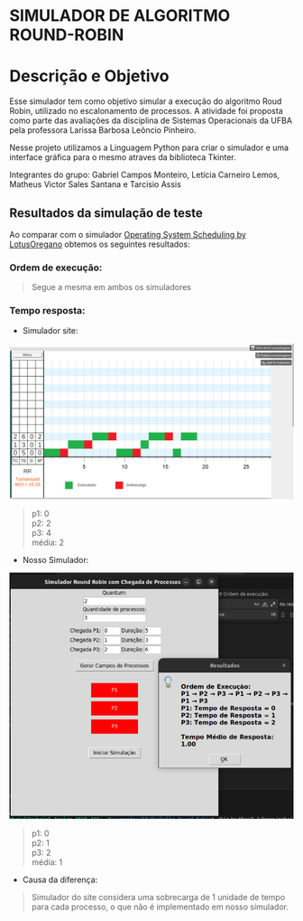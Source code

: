 # SIMULADOR DE ALGORITMO ROUND-ROBIN

# Descrição e Objetivo

Esse simulador tem como objetivo simular a execução do algoritmo Roud Robin, utilizado no escalonamento de processos. A atividade foi proposta como parte das avaliações da disciplina de Sistemas Operacionais da UFBA pela professora Larissa Barbosa Leôncio Pinheiro.

Nesse projeto utilizamos a Linguagem Python para criar o simulador e uma interface gráfica para o mesmo atraves da biblioteca Tkinter.

Integrantes do grupo: Gabriel Campos Monteiro, Letícia Carneiro Lemos, Matheus Victor Sales Santana e Tarcisio Assis

## Resultados da simulação de teste

Ao comparar com o simulador [Operating System Scheduling by LotusOregano](https://lotusoregano.itch.io/operational-system-escalonator) obtemos os seguintes resultados:

### Ordem de execução:
> Segue a mesma em ambos os simuladores

### Tempo resposta:
- Simulador site:
  
![Resultado do simulador do site](./images/resultado_simulador_site.png)
    
> p1: 0 \
> p2: 2 \
> p3: 4 \
> média: 2

- Nosso Simulador:
  
![Resultado do nosso simulador](./images/resultado_simulador.png)
    
> p1: 0 \
> p2: 1 \
> p3: 2 \
> média: 1

- Causa da diferença:
> Simulador do site considera uma sobrecarga de 1 unidade de tempo para cada processo, o que não é implementado em nosso simulador.

